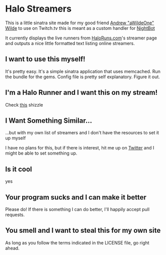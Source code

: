 # Halo Streamers
This is a little sinatra site made for my good friend [Andrew "aWildeOne" Wilde](http://twitch.tv/awildeone) to use on Twitch.tv this is meant as a custom handler for [NightBot](http://www.nightbot.tv/)

It currently displays the live runners from [HaloRuns.com](http://haloruns.com/runners)'s streamer page and outputs a nice little formatted text listing online streamers.


## I want to use this myself!
It's pretty easy. It's a simple sinatra application that uses memcached. Run the bundle for the gems. Config file is pretty self explanatory. Figure it out.

## I'm a Halo Runner and I want this on my stream!
Check [this](http://tools.ubercow.net/halostreamers) shizzle 

## I Want Something Similar... ##
...but with my own list of streamers and I don't have the resources to set it up myself

I have no plans for this, but if there is interest, hit me up on [Twitter](https://www.twitter.com/_ubercow) and I might be able to set something up.

## Is it cool
yes

## Your program sucks and I can make it better
Please do! If there is something I can do better, I'll happily accept pull requests.

## You smell and I want to steal this for my own site
As long as you follow the terms indicated in the LICENSE file, go right ahead.
